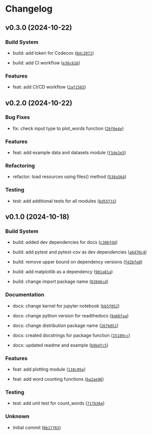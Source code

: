 # Changelog

<!-- version list -->

## v0.3.0 (2024-10-22)

### Build System

* build: add token for Codecov ([`8dc2071`](https://github.com/labdmitriy/pycounts-labdmitriy/commit/8dc20711a8ce2c1cd21b38868e0ab2f28762bcc3))

* build: add CI workflow ([`e36c616`](https://github.com/labdmitriy/pycounts-labdmitriy/commit/e36c616c1300dda6d4a1b9a164a7a7f6bb0fd2b4))

### Features

* feat: add CI/CD workflow ([`2af1565`](https://github.com/labdmitriy/pycounts-labdmitriy/commit/2af15656b193b65d0d7e3219ece097840f772ccc))


## v0.2.0 (2024-10-22)

### Bug Fixes

* fix: check input type to plot_words function ([`2bf0e4e`](https://github.com/labdmitriy/pycounts-labdmitriy/commit/2bf0e4eb55e37d30ed2c8cbeb9247f8a19b471fd))

### Features

* feat: add example data and datasets module ([`f1de2e5`](https://github.com/labdmitriy/pycounts-labdmitriy/commit/f1de2e57a733d4adf95d0cf976b504e7b8df982a))

### Refactoring

* refactor: load resources using files() method ([`538a564`](https://github.com/labdmitriy/pycounts-labdmitriy/commit/538a564bb1cf292efe70d1619fd1259256056393))

### Testing

* test: add additional tests for all modules ([`6d55f31`](https://github.com/labdmitriy/pycounts-labdmitriy/commit/6d55f310865c7675879cb0971aef3d4066a19ad9))


## v0.1.0 (2024-10-18)

### Build System

* build: added dev dependencies for docs ([`c386fd4`](https://github.com/labdmitriy/pycounts-labdmitriy/commit/c386fd4736776023141b4fda2103dd842a11fc84))

* build: add pytest and pytest-cov as dev dependencies ([`a6d70c4`](https://github.com/labdmitriy/pycounts-labdmitriy/commit/a6d70c4e351a1c4074b7aaa1281efaba3a38382a))

* build: remove upper bound on dependency versions ([`fd2bfe0`](https://github.com/labdmitriy/pycounts-labdmitriy/commit/fd2bfe08e712c5f9f4b5841c31ec2db287ab7291))

* build: add matplotlib as a dependency ([`901a81a`](https://github.com/labdmitriy/pycounts-labdmitriy/commit/901a81aed0e34f7d3aea20d0208723f791e6fb57))

* build: change import package name ([`83046cd`](https://github.com/labdmitriy/pycounts-labdmitriy/commit/83046cdada195c81af469aef956c24e98b1d26d9))

### Documentation

* docs: change kernel for jupyter notebook ([`bb5f052`](https://github.com/labdmitriy/pycounts-labdmitriy/commit/bb5f052dc487131e6c9934866e29da2eb5119b88))

* docs: change python version for readthedocs ([`9a66faa`](https://github.com/labdmitriy/pycounts-labdmitriy/commit/9a66faaab8c4d8764e64e0617c7b4faf23b7b623))

* docs: change distribution package name ([`267b051`](https://github.com/labdmitriy/pycounts-labdmitriy/commit/267b05187d6ba94403a84c9c6aa03724c8e64511))

* docs: created docstrings for package function ([`15189cc`](https://github.com/labdmitriy/pycounts-labdmitriy/commit/15189ccacb08c88a7c6c104bfff24da31692b1a5))

* docs: updated readme and example ([`b9bdfc5`](https://github.com/labdmitriy/pycounts-labdmitriy/commit/b9bdfc5258bb4cdeb5290de01600c593d21d5f2c))

### Features

* feat: add plotting module ([`118c05e`](https://github.com/labdmitriy/pycounts-labdmitriy/commit/118c05e6491b08585094a1becb1746c0d7d977f4))

* feat: add word counting functions ([`6a2ae96`](https://github.com/labdmitriy/pycounts-labdmitriy/commit/6a2ae961ab574f3af36140b70f688350b2178291))

### Testing

* test: add unit test for count_words ([`717b36e`](https://github.com/labdmitriy/pycounts-labdmitriy/commit/717b36e0f3db99047b7955612c7d7be4da5d8198))

### Unknown

* Initial commit ([`0b17765`](https://github.com/labdmitriy/pycounts-labdmitriy/commit/0b17765633a22056ea069b6a5b384e66053c9de4))
